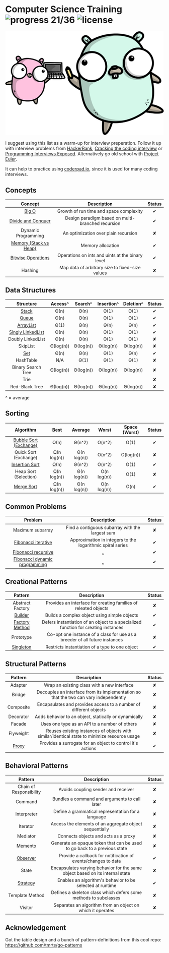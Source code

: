 # Computer Science Training ![progress 21/36](https://img.shields.io/badge/progress-58%25-blue) ![license](https://img.shields.io/github/license/kardolus/cs-training)

![gopher from ashleymcnamara](https://raw.githubusercontent.com/ashleymcnamara/gophers/master/TEACHING_GOPHER.png "Logo Title Text 1")

I suggest using this list as a warm-up for interview preperation. Follow it up with interview problems from [HackerRank](https://www.hackerrank.com/interview/interview-preparation-kit), [Cracking the coding interview](http://www.crackingthecodinginterview.com/) or [Programming Interviews Exposed](https://www.oreilly.com/library/view/programming-interviews-exposed/9781118283400/). Alternatively go old school with [Project Euler](https://projecteuler.net/).

It can help to practice using [coderpad.io](https://coderpad.io/), since it is used for many coding interviews.

## Concepts
| Concept | Description | Status |
|:-------:|:------:|:------:|
| [Big O](/concepts/bigO.md) | Growth of run time and space complexity |  ✔ |
| [Divide and Conquer](/concepts/divide_and_conquer.md) | Design paradigm based on multi-branched recursion | ✔ |
| Dynamic Programming | An optimization over plain recursion |  ✘ |
| [Memory (Stack vs Heap)](/concepts/memory_stack_heap.md)| Memory allocation | ✔ |
| [Bitwise Operations](/concepts/bitwise.go) | Operations on ints and uints at the binary level | ✔ |
| Hashing | Map data of arbitrary size to fixed-size values | ✘ |

## Data Structures
| Structure | Access^ | Search^ | Insertion^ | Deletion^ | Status |
|:-------:|:------:|:------:|:------:|:------:|:------:|
| [Stack](/data_structures/stack.go) | Θ(n) |	Θ(n) | Θ(1) | Θ(1) | ✔ |
| [Queue](/data_structures/queue.go) | Θ(n) |	Θ(n) | Θ(1) | Θ(1) | ✔ |
| [ArrayList](/data_structures/array_list.go) | Θ(1) | Θ(n) | Θ(n) | Θ(n) | ✔ |
| [Singly LinkedList](/data_structures/singly_linked_list.go) | Θ(n) |	Θ(n) | Θ(1) | Θ(1) | ✔ |
| Doubly LinkedList | Θ(n) |	Θ(n) | Θ(1) | Θ(1) | ✘ |
| SkipList | Θ(log(n)) | Θ(log(n)) | Θ(log(n)) | Θ(log(n)) | ✘ |
| [Set](/data_structures/set.go) | Θ(n) |	Θ(n) | Θ(1) | Θ(n) | ✔ |
| HashTable | N/A | Θ(1) | Θ(1) | Θ(1)| ✘ |
| Binary Search Tree | Θ(log(n)) | Θ(log(n)) | Θ(log(n)) | Θ(log(n)) | ✘ |
| Trie | | | | | ✘ |
| Red-Black Tree | Θ(log(n)) | Θ(log(n)) | Θ(log(n)) | Θ(log(n)) | ✘ |

^ = average

## Sorting
| Algorithm | Best | Average | Worst | Space (Worst) | Status |
|:-------:|:------:|:------:|:------:|:------:|:------:|
| [Bubble Sort (Exchange)](/sorting/bubble_sort.go) | Ω(n) | Θ(n^2) | O(n^2) | O(1) | ✔ |
| Quick Sort (Exchange) | Ω(n log(n)) | Θ(n log(n)) | O(n^2) | O(log(n)) | ✘ |
| [Insertion Sort](/sorting/insertion_sort.go) | Ω(n) | Θ(n^2) | O(n^2) | O(1) | ✔ |
| Heap Sort (Selection) | Ω(n log(n)) | Θ(n log(n)) | O(n log(n)) | O(1) | ✘ |
| [Merge Sort](/sorting/merge_sort.go) | Ω(n log(n)) | Θ(n log(n)) | O(n log(n)) | O(n) | ✔ |

## Common Problems
| Problem | Description | Status |
|:-------:|:------:|:------:|
| Maximum subarray | Find a contiguous subarray with the largest sum | ✘ |
| [Fibonacci iterative](/sorting/fibonacci.go) | Approximation in integers to the logarithmic spiral series | ✔ |
| [Fibonacci recursive](/sorting/fibonacci.go) | ,, | ✔ |
| [Fibonacci dynamic programming](/sorting/fibonacci.go) | ,, | ✔ |

## Creational Patterns
| Pattern | Description | Status |
|:-------:|:------:|:------:|
| Abstract Factory | Provides an interface for creating families of releated objects | ✘ |
| [Builder](/patterns/creational/builder.go) | Builds a complex object using simple objects | ✔ |
| [Factory Method](/patterns/creational/factory_method.go) | Defers instantiation of an object to a specialized function for creating instances | ✔ |
| Prototype | Co-opt one instance of a class for use as a breeder of all future instances | ✘ |
| [Singleton](/patterns/creational/singleton.go) | Restricts instantiation of a type to one object | ✔ |

## Structural Patterns
| Pattern | Description | Status |
|:-------:|:------:|:------:|
| Adapter | Wrap an existing class with a new interface | ✘ |
| Bridge | Decouples an interface from its implementation so that the two can vary independently | ✘ |
| Composite | Encapsulates and provides access to a number of different objects | ✘ |
| Decorator | Adds behavior to an object, statically or dynamically | ✘ |
| Facade | Uses one type as an API to a number of others | ✘ |
| Flyweight | Reuses existing instances of objects with similar/identical state to minimize resource usage | ✘ |
| [Proxy](/patterns/structural/proxy.go) | Provides a surrogate for an object to control it's actions | ✔ |

## Behavioral Patterns
| Pattern | Description | Status |
|:-------:|:------:|:------:|
| Chain of Responsibility | Avoids coupling sender and receiver | ✘ |
| Command | Bundles a command and arguments to call later | ✘ |
| Interpreter | Define a grammatical representation for a language | ✘ |
| Iterator | Access the elements of an aggregate object sequentially | ✘ |
| Mediator | Connects objects and acts as a proxy | ✘ |
| Memento | Generate an opaque token that can be used to go back to a previous state | ✘ |
| [Observer](/patterns/behavioral/observer.go) | Provide a callback for notification of events/changes to data | ✔ |
| State | Encapsulates varying behavior for the same object based on its internal state | ✘ |
| [Strategy](/patterns/behavioral/strategy.go) | Enables an algorithm's behavior to be selected at runtime | ✔ |
| Template Method | Defines a skeleton class which defers some methods to subclasses | ✘ |
| Visitor | Separates an algorithm from an object on which it operates | ✘ |

## Acknowledgement
Got the table design and a bunch of pattern-definitions from this cool repo: https://github.com/tmrts/go-patterns 
